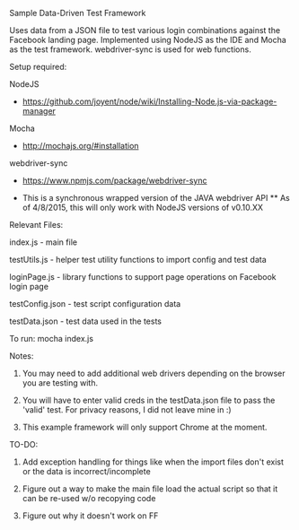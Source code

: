 Sample Data-Driven Test Framework

Uses data from a JSON file to test various login combinations against the Facebook landing page.
Implemented using NodeJS as the IDE and Mocha as the test framework. webdriver-sync is used for web functions.

Setup required:

NodeJS
- https://github.com/joyent/node/wiki/Installing-Node.js-via-package-manager

Mocha
- http://mochajs.org/#installation

webdriver-sync
- https://www.npmjs.com/package/webdriver-sync
* This is a synchronous wrapped version of the JAVA webdriver API
** As of 4/8/2015, this will only work with NodeJS versions of v0.10.XX

Relevant Files:

index.js - main file

testUtils.js - helper test utility functions to import config and test data

loginPage.js - library functions to support page operations on Facebook login page

testConfig.json - test script configuration data

testData.json - test data used in the tests

To run:
mocha index.js

Notes:

1) You may need to add additional web drivers depending on the browser you are testing with.

2) You will have to enter valid creds in the testData.json file to pass the 'valid' test. For privacy reasons, I did not leave mine in :)

3) This example framework will only support Chrome at the moment.

TO-DO:
1) Add exception handling for things like when the import files don't exist or the data is incorrect/incomplete

2) Figure out a way to make the main file load the actual script so that it can be re-used w/o recopying code

3) Figure out why it doesn't work on FF

